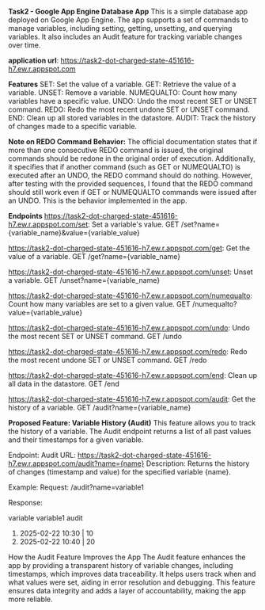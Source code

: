 **Task2 - Google App Engine Database App**
This is a simple database app deployed on Google App Engine. The app supports a set of commands to manage variables, 
including setting, getting, unsetting, and querying variables. It also includes an Audit feature for tracking variable 
changes over time.

**application url**: https://task2-dot-charged-state-451616-h7.ew.r.appspot.com

**Features**
SET: Set the value of a variable.
GET: Retrieve the value of a variable.
UNSET: Remove a variable.
NUMEQUALTO: Count how many variables have a specific value.
UNDO: Undo the most recent SET or UNSET command.
REDO: Redo the most recent undone SET or UNSET command. 
END: Clean up all stored variables in the datastore.
AUDIT: Track the history of changes made to a specific variable.

**Note on REDO Command Behavior:**
The official documentation states that if more than one consecutive REDO command is issued, the original commands should be redone in the original order of execution. Additionally, it specifies that if another command (such as GET or NUMEQUALTO) is executed after an UNDO, the REDO command should do nothing.
However, after testing with the provided sequences, I found that the REDO command should still work even if GET or 
NUMEQUALTO commands were issued after an UNDO. This is the behavior implemented in the app.

**Endpoints**
https://task2-dot-charged-state-451616-h7.ew.r.appspot.com/set: Set a variable's value.
GET /set?name={variable_name}&value={variable_value}

https://task2-dot-charged-state-451616-h7.ew.r.appspot.com/get: Get the value of a variable.
GET /get?name={variable_name}

https://task2-dot-charged-state-451616-h7.ew.r.appspot.com/unset: Unset a variable.
GET /unset?name={variable_name}

https://task2-dot-charged-state-451616-h7.ew.r.appspot.com/numequalto: Count how many variables are set to a given value.
GET /numequalto?value={variable_value}

https://task2-dot-charged-state-451616-h7.ew.r.appspot.com/undo: Undo the most recent SET or UNSET command.
GET /undo

https://task2-dot-charged-state-451616-h7.ew.r.appspot.com/redo: Redo the most recent undone SET or UNSET command.
GET /redo

https://task2-dot-charged-state-451616-h7.ew.r.appspot.com/end: Clean up all data in the datastore.
GET /end

https://task2-dot-charged-state-451616-h7.ew.r.appspot.com/audit: Get the history of a variable.
GET /audit?name={variable_name}

**Proposed Feature: Variable History (Audit)**
This feature allows you to track the history of a variable. The Audit endpoint returns a list of all past values and 
their timestamps for a given variable.

Endpoint: Audit
URL: https://task2-dot-charged-state-451616-h7.ew.r.appspot.com/audit?name={name}
Description: Returns the history of changes (timestamp and value) for the specified variable {name}.

Example:
Request: /audit?name=variable1

Response:

variable variable1 audit
1. 2025-02-22 10:30 | 10
2. 2025-02-22 10:40 | 20

How the Audit Feature Improves the App
The Audit feature enhances the app by providing a transparent history of variable changes, including timestamps, which 
improves data traceability. It helps users track when and what values were set, aiding in error resolution and debugging.
This feature ensures data integrity and adds a layer of accountability, making the app more reliable.


